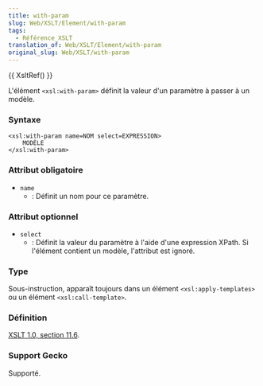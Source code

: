 ```yaml
---
title: with-param
slug: Web/XSLT/Element/with-param
tags:
  - Référence_XSLT
translation_of: Web/XSLT/Element/with-param
original_slug: Web/XSLT/with-param
---
```

{{ XsltRef() }}

L'élément `<xsl:with-param>` définit la valeur d'un paramètre à passer à un modèle.

### Syntaxe

    <xsl:with-param name=NOM select=EXPRESSION>
    	MODÈLE
    </xsl:with-param>

### Attribut obligatoire

- `name`
  - : Définit un nom pour ce paramètre.

### Attribut optionnel

- `select`
  - : Définit la valeur du paramètre à l'aide d'une expression XPath. Si l'élément contient un modèle, l'attribut est ignoré.

### Type

Sous-instruction, apparaît toujours dans un élément `<xsl:apply-templates>` ou un élément `<xsl:call-template>`.

### Définition

[XSLT 1.0, section 11.6](http://www.w3.org/TR/xslt#section-Passing-Parameters-to-Templates).

### Support Gecko

Supporté.
